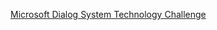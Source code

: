 [Microsoft Dialog System Technology Challenge](https://www.microsoft.com/en-us/research/event/dialog-state-tracking-challenge/)
